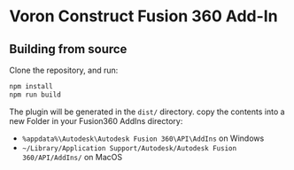 # Voron Construct Fusion 360 Add-In


## Building from source

Clone the repository, and run:

```sh
npm install
npm run build
```

The plugin will be generated in the `dist/` directory.  copy the contents into a new Folder in your Fusion360 AddIns directory:

 - `%appdata%\Autodesk\Autodesk Fusion 360\API\AddIns` on Windows
 - `~/Library/Application Support/Autodesk/Autodesk Fusion 360/API/AddIns/` on MacOS
